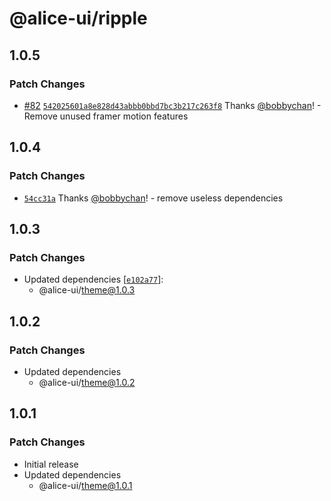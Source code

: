 # @alice-ui/ripple

## 1.0.5

### Patch Changes

- [#82](https://github.com/bobbychan/alice-ui/pull/82) [`542025601a8e828d43abbb0bbd7bc3b217c263f8`](https://github.com/bobbychan/alice-ui/commit/542025601a8e828d43abbb0bbd7bc3b217c263f8) Thanks [@bobbychan](https://github.com/bobbychan)! - Remove unused framer motion features

## 1.0.4

### Patch Changes

- [`54cc31a`](https://github.com/bobbychan/alice-ui/commit/54cc31ada5f5b884d71865688945d7543d9ddd1f) Thanks [@bobbychan](https://github.com/bobbychan)! - remove useless dependencies

## 1.0.3

### Patch Changes

- Updated dependencies [[`e102a77`](https://github.com/bobbychan/alice-ui/commit/e102a774aaeb50a0c68596374f843b7b21bfe11e)]:
  - @alice-ui/theme@1.0.3

## 1.0.2

### Patch Changes

- Updated dependencies
  - @alice-ui/theme@1.0.2

## 1.0.1

### Patch Changes

- Initial release
- Updated dependencies
  - @alice-ui/theme@1.0.1
